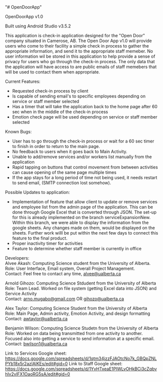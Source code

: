 "# OpenDoorApp" 

OpenDoorApp v1.0

Built using Android Studio v3.5.2

This application is check-in application designed for the "Open Door" company situated in Camerose, AB.
The Open Door App v1.0 will provide users who come to their facility a simple check in process to gather the appropriate information, and send it to the appropriate staff memeber. No user information wil be stored in this application to help provide a sense of privacy for users who go through the check-in process. The only data that the application will have access to are public emails of staff memebers that will be used to contact them when appropriate.

Current Features:
- Requested check-in process by client
- Is capable of sending email's to specific employees depending on service or staff member selected
- Has a timer that will take the application back to the home page after 60 sec when in the middle of the check-in process
- Emotion check page will be used depending on service or staff member selected

Known Bugs:
- User has to go through the check-in process or wait for a 60 sec timer to finish in order to return to the main page.
- No feedback to users when it goes back to Main Activity.
- Unable to add/remove services and/or workers list manually from the application
- Rapid tapping on buttons that control movement from between activities can cause opening of the same page multiple times
- If the app stays for a long period of time not being used, it needs restart to send email, (SMTP connection lost somehow).

Possible Updates to application:
- Implementation of feature that allow client to update or remove services and employee list from the admin page of the                application. This can be done through Google Excel that is converted through JSON. The set-up for this is already             implemented on the branch serviceExpansionNew. Within this branch, we were able to display the information from the google sheets. Any changes made on them, would be displayed on the sheets. Further work willl be put within the next few days to connect this feature to the final product. 
- Proper inactivity timer for activities
- Feature to determine whether staff member is currently in office

Developers:<br/>
Alvee Akash: Computing Science student from the University of Alberta.<br/>
Role: User Interface, Email system, Overall Project Management.<br/>
Contact: Feel free to contact any time, alvee@ualberta.ca

Arnold Gihozo: Computing Science Stdudent from the University of Alberta<br/>
Role: Team Lead. Worked on file system (getting Excel data into JSON) and Service Activity<br/>
Contact: arno.mugabo@gmail.com OR gihozo@ualberta.ca

Alex Taylor: Computing Science Student from  the University of Alberta<br/>
Role: Main Page, Admin activity, Emotion Activity, and design formatting<br/>
Contact: awtaylor@ualberta.ca

Benjamin Wilson: Computing Science Studetn from the University of Alberta<br/>
Role: Worked on data being transmitted from one activity to another. Focused also into getting a service to send information at a specific email.<br/>
Contact: bwilson1@ualberta.ca

Link to Services Google sheet: https://docs.google.com/spreadsheets/d/1qtm34jzzFJAOtcNo7k_GBQpZNLPYb18x5r2azlAlKEs/edit#gid=0
Link to Staff Google sheet: https://docs.google.com/spreadsheets/d/1YvHTxeaE1PlWLvOHkBCi3cZqbvhIv2vlFX1OaoRG5sA/edit#gid=0
